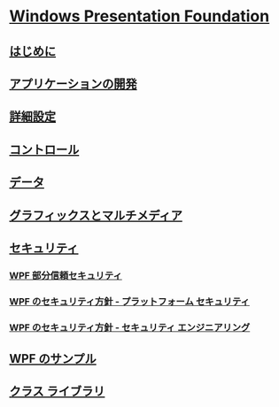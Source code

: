 # [Windows Presentation Foundation](index.md)
## [はじめに](getting-started/)
## [アプリケーションの開発](app-development/)
## [詳細設定](advanced/)
## [コントロール](controls/)
## [データ](data/)
## [グラフィックスとマルチメディア](graphics-multimedia/)
## [セキュリティ](security-wpf.md)
### [WPF 部分信頼セキュリティ](wpf-partial-trust-security.md)
### [WPF のセキュリティ方針 - プラットフォーム セキュリティ](wpf-security-strategy-platform-security.md)
### [WPF のセキュリティ方針 - セキュリティ エンジニアリング](wpf-security-strategy-security-engineering.md)
## [WPF のサンプル](wpf-samples.md)
## [クラス ライブラリ](class-library-wpf.md)
